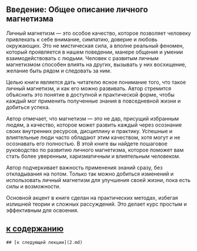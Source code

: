 ## Введение: Общее описание личного магнетизма

Личный магнетизм — это особое качество, которое позволяет человеку привлекать к себе внимание, симпатию, доверие и любовь окружающих. Это не мистическая сила, а вполне реальный феномен, который проявляется в нашем поведении, манере общения и умении взаимодействовать с людьми. Человек с развитым личным магнетизмом способен влиять на других, вызывать у них восхищение, желание быть рядом и следовать за ним.

Целью книги является дать читателю ясное понимание того, что такое личный магнетизм, и как его можно развивать. Автор стремится объяснить это понятие в доступной и практической форме, чтобы каждый мог применить полученные знания в повседневной жизни и добиться успеха.

Автор отмечает, что магнетизм — это не дар, присущий избранным людям, а качество, которое может развить каждый через осознание своих внутренних ресурсов, дисциплину и практику. Успешные и влиятельные люди часто обладают этим качеством, хотя могут и не осознавать его полностью. В этой книге вы найдете пошаговое руководство по развитию личного магнетизма, которое поможет вам стать более уверенным, харизматичным и влиятельным человеком.

Автор подчеркивает важность применения знаний сразу, без откладывания на потом. Только так можно добиться изменений и использовать личный магнетизм для улучшения своей жизни, пока есть силы и возможности.

Основной акцент в книге сделан на практических методах, избегая излишней теории и сложных рассуждений. Это делает курс простым и эффективным для освоения.

 ## [к содержанию](README.md)
    ## [к следующей лекции](2.md)

